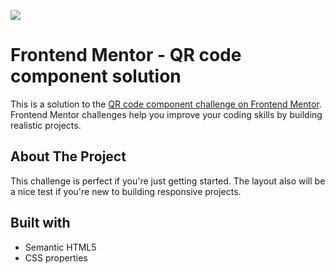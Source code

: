 <img src="https://user-images.githubusercontent.com/103554466/208209636-13e4b411-b5ca-4124-ba37-416dc1e1a9f8.jpg"></img>

# Frontend Mentor - QR code component solution

This is a solution to the [QR code component challenge on Frontend Mentor](https://www.frontendmentor.io/challenges/qr-code-component-iux_sIO_H). Frontend Mentor challenges help you improve your coding skills by building realistic projects. 

## About The Project

<p>This challenge is perfect if you're just getting started. The layout also will be a nice test if you're new to building responsive projects.</p>

## Built with 

- Semantic HTML5
- CSS properties